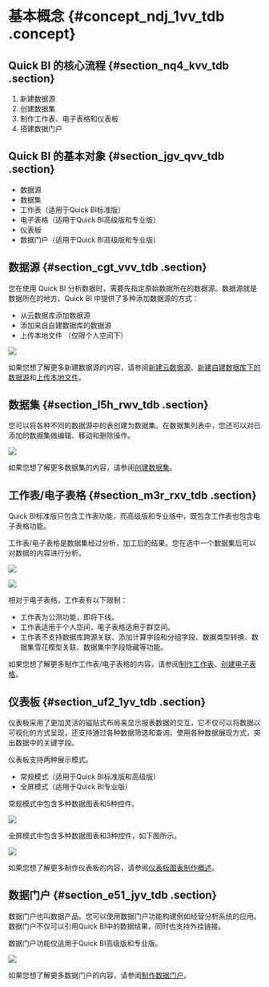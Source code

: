 # 基本概念 {#concept_ndj_1vv_tdb .concept}

## Quick BI 的核心流程 {#section_nq4_kvv_tdb .section}

1.  新建数据源
2.  创建数据集
3.  制作工作表、电子表格和仪表板
4.  搭建数据门户

## Quick BI 的基本对象 {#section_jgv_qvv_tdb .section}

-   数据源
-   数据集
-   工作表（适用于Quick BI标准版）
-   电子表格（适用于Quick BI高级版和专业版）
-   仪表板
-   数据门户（适用于Quick BI高级版和专业版）

## 数据源 {#section_cgt_vvv_tdb .section}

您在使用 Quick BI 分析数据时，需要先指定原始数据所在的数据源。数据源就是数据所在的地方。Quick BI 中提供了多种添加数据源的方式：

-   从云数据库添加数据源
-   添加来自自建数据库的数据源
-   上传本地文件 （仅限个人空间下）

![](http://static-aliyun-doc.oss-cn-hangzhou.aliyuncs.com/assets/img/9063/1536646277998_zh-CN.png)

如果您想了解更多新建数据源的内容，请参阅[新建云数据源](../../../../cn.zh-CN/快速入门/数据建模/管理数据源/新建云数据源.md#)、[新建自建数据库下的数据源](../../../../cn.zh-CN/快速入门/数据建模/管理数据源/新建自建数据库下的数据源.md#)和[上传本地文件](../../../../cn.zh-CN/快速入门/数据建模/管理数据源/上传本地文件.md#)。

## 数据集 {#section_l5h_rwv_tdb .section}

您可以将各种不同的数据源中的表创建为数据集。在数据集列表中，您还可以对已添加的数据集做编辑、移动和删除操作。

![](http://static-aliyun-doc.oss-cn-hangzhou.aliyuncs.com/assets/img/9063/15366462771000_zh-CN.png)

如果您想了解更多数据集的内容，请参阅[创建数据集](../../../../cn.zh-CN/快速入门/数据建模/管理数据集/创建数据集.md#)。

## 工作表/电子表格 {#section_m3r_rxv_tdb .section}

Quick BI标准版只包含工作表功能，而高级版和专业版中，既包含工作表也包含电子表格功能。

工作表/电子表格是数据集经过分析，加工后的结果。您在选中一个数据集后可以对数据的内容进行分析。

![](http://static-aliyun-doc.oss-cn-hangzhou.aliyuncs.com/assets/img/9063/15366462771003_zh-CN.png)

![](http://static-aliyun-doc.oss-cn-hangzhou.aliyuncs.com/assets/img/9063/15366462776895_zh-CN.png)

相对于电子表格，工作表有以下限制：

-   工作表为公测功能，即将下线。
-   工作表适用于个人空间，电子表格适用于群空间。
-   工作表不支持数据库跨源关联、添加计算字段和分组字段、数据类型转换、数据集雪花模型关联、数据集中字段隐藏等功能。

如果您想了解更多制作工作表/电子表格的内容，请参阅[制作工作表](../../../../cn.zh-CN/快速入门/报表制作/电子表格概述.md#)、[创建电子表格](../../../../cn.zh-CN/快速入门/报表制作/创建电子表格.md#)。

## 仪表板 {#section_uf2_1yv_tdb .section}

仪表板采用了更加灵活的磁贴式布局来显示报表数据的交互，它不仅可以将数据以可视化的方式呈现，还支持通过各种数据筛选和查询，使用各种数据展现方式，突出数据中的关键字段。

仪表板支持两种展示模式。

-   常规模式（适用于Quick BI标准版和高级版）
-   全屏模式（适用于Quick BI专业版）

常规模式中包含多种数据图表和5种控件。

![](http://static-aliyun-doc.oss-cn-hangzhou.aliyuncs.com/assets/img/9063/15366462776896_zh-CN.png)

全屏模式中包含多种数据图表和3种控件，如下图所示。

![](http://static-aliyun-doc.oss-cn-hangzhou.aliyuncs.com/assets/img/9063/15366462776897_zh-CN.png)

如果您想了解更多制作仪表板的内容，请参阅[仪表板图表制作概述](../../../../cn.zh-CN/快速入门/报表制作/仪表板图表制作/仪表板图表制作概述.md#)。

## 数据门户 {#section_e51_jyv_tdb .section}

数据门户也叫数据产品。您可以使用数据门户功能构建例如经营分析系统的应用。数据门户不仅可以引用Quick BI中的数据结果，同时也支持外挂链接。

数据门户功能仅适用于Quick BI高级版和专业版。

![](http://static-aliyun-doc.oss-cn-hangzhou.aliyuncs.com/assets/img/9063/15366462771009_zh-CN.png)

如果您想了解更多数据门户的内容，请参阅[制作数据门户](../../../../cn.zh-CN/快速入门/示例：制作数据门户.md#)。

